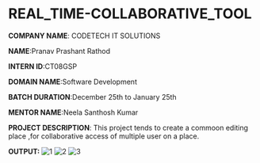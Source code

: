 # REAL_TIME-COLLABORATIVE_TOOL

**COMPANY NAME**: CODETECH IT SOLUTIONS

**NAME**:Pranav Prashant Rathod

**INTERN ID**:CT08GSP

**DOMAIN NAME**:Software Development

**BATCH DURATION**:December 25th to January 25th

**MENTOR NAME**:Neela Santhosh Kumar

**PROJECT DESCRIPTION**:
This project tends to create a commoon editing place ,for collaborative access of multiple user on a place.

**OUTPUT:**
![1](https://github.com/user-attachments/assets/8feb3518-1518-423a-ada1-f07a0251b355)
![2](https://github.com/user-attachments/assets/ca2cd021-f894-46c1-a861-919c3e6712e9)
![3](https://github.com/user-attachments/assets/86196796-9dfa-4981-a802-157d4e56b2ae)

